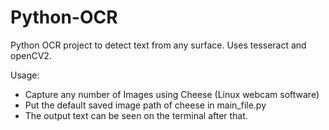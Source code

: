 # Python-OCR
Python OCR project to detect text from any surface. Uses tesseract and  openCV2.

Usage:

- Capture any number of Images using Cheese (Linux webcam software)
- Put the default saved image path of cheese in main_file.py
- The output text can be seen on the terminal after that.
